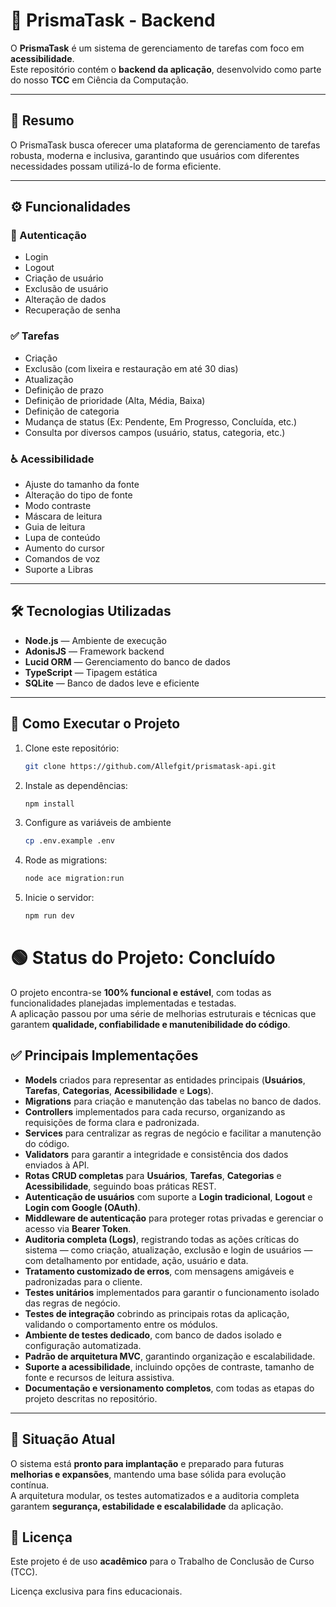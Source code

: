# 📌 PrismaTask - Backend

O **PrismaTask** é um sistema de gerenciamento de tarefas com foco em **acessibilidade**.  
Este repositório contém o **backend da aplicação**, desenvolvido como parte do nosso **TCC** em Ciência da Computação.  

---

## 📖 Resumo
O PrismaTask busca oferecer uma plataforma de gerenciamento de tarefas robusta, moderna e inclusiva, garantindo que usuários com diferentes necessidades possam utilizá-lo de forma eficiente.  

---

## ⚙️ Funcionalidades

### 🔑 Autenticação
- Login
- Logout
- Criação de usuário
- Exclusão de usuário
- Alteração de dados
- Recuperação de senha

### ✅ Tarefas
- Criação
- Exclusão (com lixeira e restauração em até 30 dias)
- Atualização
- Definição de prazo
- Definição de prioridade (Alta, Média, Baixa)
- Definição de categoria
- Mudança de status (Ex: Pendente, Em Progresso, Concluída, etc.)
- Consulta por diversos campos (usuário, status, categoria, etc.)

### ♿ Acessibilidade
- Ajuste do tamanho da fonte
- Alteração do tipo de fonte
- Modo contraste
- Máscara de leitura
- Guia de leitura
- Lupa de conteúdo
- Aumento do cursor
- Comandos de voz
- Suporte a Libras

---

## 🛠️ Tecnologias Utilizadas
- **Node.js** — Ambiente de execução
- **AdonisJS** — Framework backend
- **Lucid ORM** — Gerenciamento do banco de dados
- **TypeScript** — Tipagem estática
- **SQLite** — Banco de dados leve e eficiente

---

## 🚀 Como Executar o Projeto

1. Clone este repositório:
   ```bash
   git clone https://github.com/Allefgit/prismatask-api.git
   
2. Instale as dependências:
   ```bash
   npm install

3. Configure as variáveis de ambiente
   ```bash
   cp .env.example .env

4. Rode as migrations:
   ```bash
   node ace migration:run

5. Inicie o servidor:
   ```bash
   npm run dev

# 🟢 **Status do Projeto: Concluído**

O projeto encontra-se **100% funcional e estável**, com todas as funcionalidades planejadas implementadas e testadas.  
A aplicação passou por uma série de melhorias estruturais e técnicas que garantem **qualidade, confiabilidade e manutenibilidade do código**.  

## ✅ **Principais Implementações**

- **Models** criados para representar as entidades principais (**Usuários**, **Tarefas**, **Categorias**, **Acessibilidade** e **Logs**).  
- **Migrations** para criação e manutenção das tabelas no banco de dados.  
- **Controllers** implementados para cada recurso, organizando as requisições de forma clara e padronizada.  
- **Services** para centralizar as regras de negócio e facilitar a manutenção do código.  
- **Validators** para garantir a integridade e consistência dos dados enviados à API.  
- **Rotas CRUD completas** para **Usuários**, **Tarefas**, **Categorias** e **Acessibilidade**, seguindo boas práticas REST.  
- **Autenticação de usuários** com suporte a **Login tradicional**, **Logout** e **Login com Google (OAuth)**.  
- **Middleware de autenticação** para proteger rotas privadas e gerenciar o acesso via **Bearer Token**.  
- **Auditoria completa (Logs)**, registrando todas as ações críticas do sistema — como criação, atualização, exclusão e login de usuários — com detalhamento por entidade, ação, usuário e data.  
- **Tratamento customizado de erros**, com mensagens amigáveis e padronizadas para o cliente.  
- **Testes unitários** implementados para garantir o funcionamento isolado das regras de negócio.  
- **Testes de integração** cobrindo as principais rotas da aplicação, validando o comportamento entre os módulos.  
- **Ambiente de testes dedicado**, com banco de dados isolado e configuração automatizada.  
- **Padrão de arquitetura MVC**, garantindo organização e escalabilidade.  
- **Suporte a acessibilidade**, incluindo opções de contraste, tamanho de fonte e recursos de leitura assistiva.  
- **Documentação e versionamento completos**, com todas as etapas do projeto descritas no repositório.  

---

## 🚀 **Situação Atual**

O sistema está **pronto para implantação** e preparado para futuras **melhorias e expansões**, mantendo uma base sólida para evolução contínua.  
A arquitetura modular, os testes automatizados e a auditoria completa garantem **segurança, estabilidade e escalabilidade** da aplicação.  

## 📜 Licença

Este projeto é de uso **acadêmico** para o Trabalho de Conclusão de Curso (TCC).

Licença exclusiva para fins educacionais.

